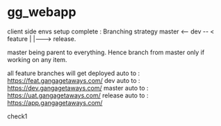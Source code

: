 # gg_webapp
client side
envs setup complete : 
Branching strategy 
master <-- dev -- < feature
 |
 |---> release.

master being parent to everything. Hence branch from master only if working on any item.

all feature branches will get deployed auto to  : https://feat.gangagetaways.com/
dev auto to : https://dev.gangagetaways.com/
master auto to  : https://uat.gangagetaways.com/
release auto to : https://app.gangagetaways.com/

check1